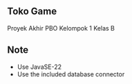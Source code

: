 ## Toko Game

Proyek Akhir PBO Kelompok 1 Kelas B

## Note
- Use JavaSE-22
- Use the included database connector